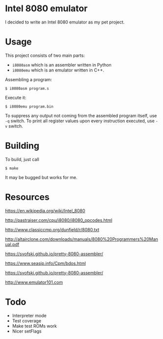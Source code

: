 # Intel 8080 emulator

I decided to write an Intel 8080 emulator as my pet project.

# Usage

This project consists of two main parts:
  * `i8080asm` which is an assembler written in Python
  * `i8080emu` which is an emulator written in C++.

Assembling a program:

    $ i8080asm program.s

Execute it:

    $ i8080emu program.bin

To suppress any output not coming from the assembled program itself, use `-q` switch.
To print all register values upon every instruction executed, use `-v` switch.

# Building

To build, just call

    $ make

It may be bugged but works for me.

# Resources

https://en.wikipedia.org/wiki/Intel_8080

http://pastraiser.com/cpu/i8080/i8080_opcodes.html

http://www.classiccmp.org/dunfield/r/8080.txt

http://altairclone.com/downloads/manuals/8080%20Programmers%20Manual.pdf

https://svofski.github.io/pretty-8080-assembler/

https://www.seasip.info/Cpm/bdos.html

https://svofski.github.io/pretty-8080-assembler/

http://www.emulator101.com

# Todo

* Interpreter mode
* Test coverage
* Make test ROMs work
* Nicer setFlags
